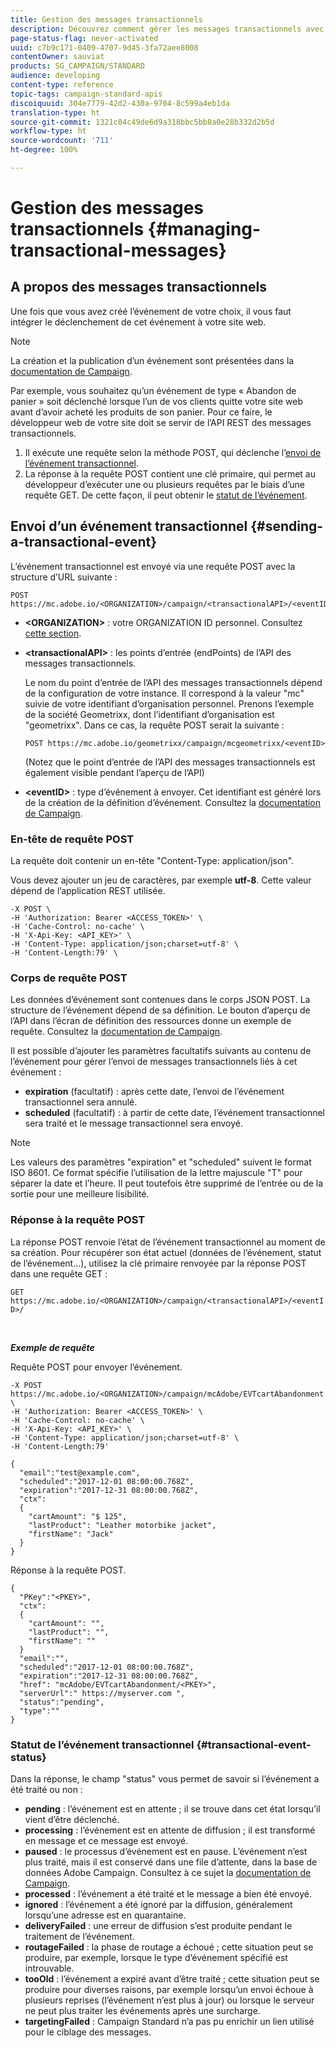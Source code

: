 ```yaml
---
title: Gestion des messages transactionnels
description: Découvrez comment gérer les messages transactionnels avec les API.
page-status-flag: never-activated
uuid: c7b9c171-0409-4707-9d45-3fa72aee8008
contentOwner: sauviat
products: SG_CAMPAIGN/STANDARD
audience: developing
content-type: reference
topic-tags: campaign-standard-apis
discoiquuid: 304e7779-42d2-430a-9704-8c599a4eb1da
translation-type: ht
source-git-commit: 1321c84c49de6d9a318bbc5bb8a0e28b332d2b5d
workflow-type: ht
source-wordcount: '711'
ht-degree: 100%

---
```



# Gestion des messages transactionnels {#managing-transactional-messages}

## A propos des messages transactionnels

Une fois que vous avez créé l’événement de votre choix, il vous faut intégrer le déclenchement de cet événement à votre site web.

>[!NOTE]
>
>La création et la publication d’un événement sont présentées dans la [documentation de Campaign](https://helpx.adobe.com/fr/campaign/standard/administration/using/configuring-transactional-messaging.html).

Par exemple, vous souhaitez qu’un événement de type « Abandon de panier » soit déclenché lorsque l’un de vos clients quitte votre site web avant d’avoir acheté les produits de son panier. Pour ce faire, le développeur web de votre site doit se servir de l’API REST des messages transactionnels.

1. Il exécute une requête selon la méthode POST, qui déclenche l’[envoi de l’événement transactionnel](#sending-a-transactional-event).
1. La réponse à la requête POST contient une clé primaire, qui permet au développeur d’exécuter une ou plusieurs requêtes par le biais d’une requête GET. De cette façon, il peut obtenir le [statut de l’événement](#transactional-event-status).

## Envoi d’un événement transactionnel {#sending-a-transactional-event}

L’événement transactionnel est envoyé via une requête POST avec la structure d’URL suivante :

```
POST https://mc.adobe.io/<ORGANIZATION>/campaign/<transactionalAPI>/<eventID>
```

* **&lt;ORGANIZATION>** : votre ORGANIZATION ID personnel. Consultez [cette section](../../api/using/must-read.md).

* **&lt;transactionalAPI>** : les points d’entrée (endPoints) de l’API des messages transactionnels.

   Le nom du point d’entrée de l’API des messages transactionnels dépend de la configuration de votre instance. Il correspond à la valeur &quot;mc&quot; suivie de votre identifiant d’organisation personnel. Prenons l’exemple de la société Geometrixx, dont l’identifiant d’organisation est &quot;geometrixx&quot;. Dans ce cas, la requête POST serait la suivante :

   `POST https://mc.adobe.io/geometrixx/campaign/mcgeometrixx/<eventID>`

   (Notez que le point d’entrée de l’API des messages transactionnels est également visible pendant l’aperçu de l’API)

* **&lt;eventID>** : type d’événement à envoyer. Cet identifiant est généré lors de la création de la définition d’événement. Consultez la [documentation de Campaign](https://helpx.adobe.com/fr/campaign/standard/administration/using/configuring-transactional-messaging.html).

### En-tête de requête POST

La requête doit contenir un en-tête &quot;Content-Type: application/json&quot;.

Vous devez ajouter un jeu de caractères, par exemple **utf-8**. Cette valeur dépend de l’application REST utilisée.

```
-X POST \
-H 'Authorization: Bearer <ACCESS_TOKEN>' \
-H 'Cache-Control: no-cache' \
-H 'X-Api-Key: <API_KEY>' \
-H 'Content-Type: application/json;charset=utf-8' \
-H 'Content-Length:79' \
```

### Corps de requête POST

Les données d’événement sont contenues dans le corps JSON POST. La structure de l’événement dépend de sa définition. Le bouton d’aperçu de l’API dans l’écran de définition des ressources donne un exemple de requête. Consultez la [documentation de Campaign](https://helpx.adobe.com/fr/campaign/standard/administration/using/configuring-transactional-messaging.html).

Il est possible d’ajouter les paramètres facultatifs suivants au contenu de l’événement pour gérer l’envoi de messages transactionnels liés à cet événement :

* **expiration** (facultatif) : après cette date, l’envoi de l’événement transactionnel sera annulé.
* **scheduled** (facultatif) : à partir de cette date, l’événement transactionnel sera traité et le message transactionnel sera envoyé.

>[!NOTE]
>
>Les valeurs des paramètres &quot;expiration&quot; et &quot;scheduled&quot; suivent le format ISO 8601. Ce format spécifie l’utilisation de la lettre majuscule &quot;T&quot; pour séparer la date et l’heure. Il peut toutefois être supprimé de l’entrée ou de la sortie pour une meilleure lisibilité.

### Réponse à la requête POST

La réponse POST renvoie l’état de l’événement transactionnel au moment de sa création. Pour récupérer son état actuel (données de l’événement, statut de l’événement...), utilisez la clé primaire renvoyée par la réponse POST dans une requête GET :

`GET https://mc.adobe.io/<ORGANIZATION>/campaign/<transactionalAPI>/<eventID>/`

<br/>

***Exemple de requête***

Requête POST pour envoyer l’événement.

```
-X POST https://mc.adobe.io/<ORGANIZATION>/campaign/mcAdobe/EVTcartAbandonment \
-H 'Authorization: Bearer <ACCESS_TOKEN>' \
-H 'Cache-Control: no-cache' \
-H 'X-Api-Key: <API_KEY>' \
-H 'Content-Type: application/json;charset=utf-8' \
-H 'Content-Length:79'

{
  "email":"test@example.com",
  "scheduled":"2017-12-01 08:00:00.768Z",
  "expiration":"2017-12-31 08:00:00.768Z",
  "ctx":
  {
    "cartAmount": "$ 125",
    "lastProduct": "Leather motorbike jacket",
    "firstName": "Jack"
  }
}
```

Réponse à la requête POST.

```
{
  "PKey":"<PKEY>",
  "ctx":
  {
    "cartAmount": "",
    "lastProduct": "",
    "firstName": ""
  }
  "email":"",
  "scheduled":"2017-12-01 08:00:00.768Z",
  "expiration":"2017-12-31 08:00:00.768Z",
  "href": "mcAdobe/EVTcartAbandonment/<PKEY>",
  "serverUrl":" https://myserver.com ",
  "status":"pending",
  "type":""
}
```

### Statut de l’événement transactionnel {#transactional-event-status}

Dans la réponse, le champ &quot;status&quot; vous permet de savoir si l’événement a été traité ou non :

* **pending** : l’événement est en attente ; il se trouve dans cet état lorsqu’il vient d’être déclenché.
* **processing** : l’événement est en attente de diffusion ; il est transformé en message et ce message est envoyé.
* **paused** : le processus d’événement est en pause. L’événement n’est plus traité, mais il est conservé dans une file d’attente, dans la base de données Adobe Campaign. Consultez à ce sujet la [documentation de Campaign](https://helpx.adobe.com/fr/campaign/standard/channels/using/event-transactional-messages.html#unpublishing-a-transactional-message).
* **processed** : l’événement a été traité et le message a bien été envoyé.
* **ignored** : l’événement a été ignoré par la diffusion, généralement lorsqu’une adresse est en quarantaine.
* **deliveryFailed** : une erreur de diffusion s’est produite pendant le traitement de l’événement.
* **routageFailed** : la phase de routage a échoué ; cette situation peut se produire, par exemple, lorsque le type d’événement spécifié est introuvable.
* **tooOld** : l’événement a expiré avant d’être traité ; cette situation peut se produire pour diverses raisons, par exemple lorsqu’un envoi échoue à plusieurs reprises (l’événement n’est plus à jour) ou lorsque le serveur ne peut plus traiter les événements après une surcharge.
* **targetingFailed** : Campaign Standard n’a pas pu enrichir un lien utilisé pour le ciblage des messages.
